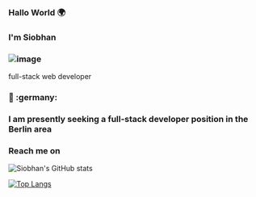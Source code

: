 ### Hallo World :earth_africa:
### I'm Siobhan
### ![image](https://user-images.githubusercontent.com/63210982/183463966-25691838-3cbf-4325-8710-f1fbb927bfab.png) 
 full-stack web developer
### :round_pushpin: :germany: 
### I am presently seeking a full-stack developer position in the Berlin area 
### Reach me on 

![Siobhan's GitHub stats](https://github-readme-stats.vercel.app/api?username=sio-doh&show_icons=true&theme=vue)

[![Top Langs](https://github-readme-stats.vercel.app/api/top-langs/?username=sio-doh&layout=compact)](https://github.com/sio-doh/github-readme-stats)

<!--
**sio-doh/sio-doh** is a ✨ _special_ ✨ repository because its `README.md` (this file) appears on your GitHub profile.

Here are some ideas to get you started:

- 🔭 I’m currently working on ...
- 🌱 I’m currently learning ...
- 👯 I’m looking to collaborate on ...
- 🤔 I’m looking for help with ...
- 💬 Ask me about ...
- 📫 How to reach me: ...
- 😄 Pronouns: ...
- ⚡ Fun fact: ...
-->
